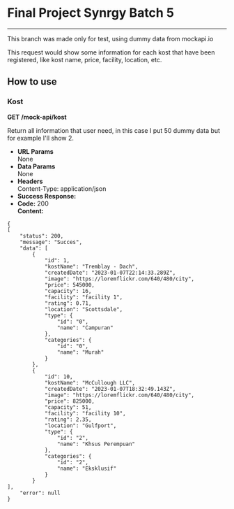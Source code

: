 # Final Project Synrgy Batch 5
---
This branch was made only for test, using dummy data from mockapi.io

This request would show some information for each kost that have been registered, like kost name, price, facility, location, etc.

## How to use

### Kost

**GET /mock-api/kost**

Return all information that user need, in this case I put 50 dummy data but for example I'll show 2.

* **URL Params**  
  None
* **Data Params**  
  None
* **Headers**  
  Content-Type: application/json  
* **Success Response:**  
* **Code:** 200  
  **Content:**  
```
{
[
    "status": 200,
    "message": "Succes",
    "data": [
        {
            "id": 1,
            "kostName": "Tremblay - Dach",
            "createdDate": "2023-01-07T22:14:33.289Z",
            "image": "https://loremflickr.com/640/480/city",
            "price": 545000,
            "capacity": 16,
            "facility": "facility 1",
            "rating": 0.71,
            "location": "Scottsdale",
            "type": {
                "id": "0",
                "name": "Campuran"
            },
            "categories": {
                "id": "0",
                "name": "Murah"
            }
        },
        {
            "id": 10,
            "kostName": "McCullough LLC",
            "createdDate": "2023-01-07T18:32:49.143Z",
            "image": "https://loremflickr.com/640/480/city",
            "price": 825000,
            "capacity": 51,
            "facility": "facility 10",
            "rating": 2.35,
            "location": "Gulfport",
            "type": {
                "id": "2",
                "name": "Khsus Perempuan"
            },
            "categories": {
                "id": "2",
                "name": "Eksklusif"
            }
        }
],
    "error": null
}
```
